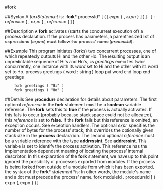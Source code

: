 
#fork

##Syntax
A *forkStatement* is:
 **fork*** processId* [ ( [ *expn* { , *expn* } ] ) ]   [ : *reference* [ , *expn* [ , *reference* ] ] ]

##Description
A **fork** activates (starts the concurrent execution of) a process declaration. If the process has parameters, a parenthesized list of expressions (*expns*) must follow the process'  name (*processId*).

##Example
This program initiates (forks) two concurrent processes, one of which repeatedly outputs Hi and the other Ho. The resulting output is an unpredictable sequence of Hi's and Ho's, as *greetings* executes twice concurrently, one instance with its *word* set to Hi and the other with its *word* set to Ho.
        process greetings ( word : string )
            loop
                put word
            end loop
        end greetings
        
        fork greetings ( "Hi" )
        fork greetings ( "Ho" )
##Details
See **procedure** declaration for details about parameters. The first optional *reference* in the **fork** statement must be a **boolean** variable reference. The **fork** sets this to **true** if the process is actually activated. If this fails to occur (probably because stack space could not be allocated), this *reference* is set to **false**. If the **fork** fails but this reference is omitted, an exception occurs. See exception handlers.
The optional *expn* specifies the number of bytes for the process' stack; this overrides the optionally given stack size in the **process** declaration. The second optional *reference* must be a variable reference with the type **addressint**. See **addressint**. This variable is set to identify the process activation. This reference has the implementation-dependent meaning of locating the process' internal descriptor.
In this explanation of the **fork** statement, we have up to this point ignored the possibility of processes exported from modules. If the process is being forked from outside of a module from which it has been exported, the syntax of the **fork*** *statement* *is:
In other words, the module's name and a dot must precede the process' name.
        fork moduleId . procedureId [ ( expn {, expn } ) ] 
